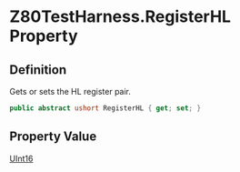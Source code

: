 # Z80TestHarness.RegisterHL Property
## Definition

Gets or sets the HL register pair.

```c#
public abstract ushort RegisterHL { get; set; }
```

## Property Value

[UInt16](https://learn.microsoft.com/en-gb/dotnet/api/System.UInt16)

